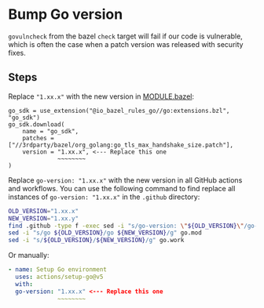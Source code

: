 # Bump Go version

`govulncheck` from the bazel `check` target will fail if our code is vulnerable, which is often the case when a patch version was released with security fixes.

## Steps

Replace `"1.xx.x"` with the new version in [MODULE.bazel](/MODULE.bazel):

```starlark
go_sdk = use_extension("@io_bazel_rules_go//go:extensions.bzl", "go_sdk")
go_sdk.download(
    name = "go_sdk",
    patches = ["//3rdparty/bazel/org_golang:go_tls_max_handshake_size.patch"],
    version = "1.xx.x", <--- Replace this one
              ~~~~~~~~
)

```

Replace `go-version: "1.xx.x"` with the new version in all GitHub actions and workflows.
You can use the following command to find replace all instances of `go-version: "1.xx.x"` in the `.github` directory:

```bash
OLD_VERSION="1.xx.x"
NEW_VERSION="1.xx.y"
find .github -type f -exec sed -i "s/go-version: \"${OLD_VERSION}\"/go-version: \"${NEW_VERSION}\"/g" {} \;
sed -i "s/go ${OLD_VERSION}/go ${NEW_VERSION}/g" go.mod
sed -i "s/${OLD_VERSION}/${NEW_VERSION}/g" go.work
```

Or manually:

```yaml
- name: Setup Go environment
  uses: actions/setup-go@v5
  with:
  go-version: "1.xx.x" <--- Replace this one
              ~~~~~~~~
```
